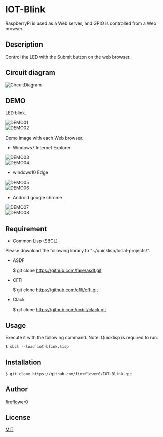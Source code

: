 # IOT-Blink

RaspberryPi is used as a Web server, and GPIO is controlled from a Web browser.

## Description

Control the LED with the Submit button on the web browser.

## Circuit diagram

![CircuitDiagram](https://github.com/fireflower0/IOT-Blink/blob/master/img/blink_circuit.png)

## DEMO

LED blink.

![DEMO01](https://github.com/fireflower0/IOT-Blink/blob/master/img/led-on.png)  
![DEMO02](https://github.com/fireflower0/IOT-Blink/blob/master/img/led-off.png)  

Demo image with each Web browser.

- Windows7 Internet Explorer

![DEMO03](https://github.com/fireflower0/IOT-Blink/blob/master/img/web-site-led-on.png)  
![DEMO04](https://github.com/fireflower0/IOT-Blink/blob/master/img/web-site-led-off.png)  

- windows10 Edge

![DEMO05](https://github.com/fireflower0/IOT-Blink/blob/master/img/web-site-edge-led-on.png)  
![DEMO06](https://github.com/fireflower0/IOT-Blink/blob/master/img/web-site-edge-led-off.png)  

- Android google chrome

![DEMO07](https://github.com/fireflower0/IOT-Blink/blob/master/img/Screenshot_20171005-211545.png)  
![DEMO08](https://github.com/fireflower0/IOT-Blink/blob/master/img/Screenshot_20171005-211601.png)  

## Requirement

- Common Lisp (SBCL)

Please download the following library to "~/quicklisp/local-projects/".

- ASDF

    $ git clone https://github.com/fare/asdf.git  

- CFFI

    $ git clone https://github.com/cffi/cffi.git  

- Clack

    $ git clone https://github.com/unbit/clack.git  

## Usage

Execute it with the following command.
Note: Quicklisp is required to run.

    $ sbcl --load iot-blink.lisp

## Installation

    $ git clone https://github.com/fireflower0/IOT-Blink.git

## Author

[fireflower0](https://twitter.com/fireflower0)

## License

[MIT](https://choosealicense.com/licenses/mit/)
